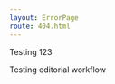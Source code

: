 ```yaml
---
layout: ErrorPage
route: 404.html
---
```

<!---
  Content here not used, see ``src/layouts/PageError``
  Please edit PageError layout instead.
-->

Testing 123

Testing editorial workflow



